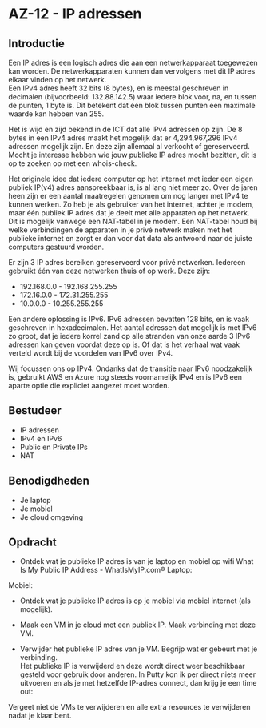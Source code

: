 # AZ-12 - IP adressen

## Introductie
Een IP adres is een logisch adres die aan een netwerkapparaat toegewezen kan worden. De netwerkapparaten kunnen dan vervolgens met dit IP adres elkaar vinden op het netwerk.  
Een IPv4 adres heeft 32 bits (8 bytes), en is meestal geschreven in decimalen (bijvoorbeeld: 132.88.142.5) waar iedere blok voor, na, en tussen de punten, 1 byte is. Dit betekent dat één blok tussen punten een maximale waarde kan hebben van 255.  

Het is wijd en zijd bekend in de ICT dat alle IPv4 adressen op zijn. De 8 bytes in een IPv4 adres maakt het mogelijk dat er 4,294,967,296 IPv4 adressen mogelijk zijn. En deze zijn allemaal al verkocht of gereserveerd. Mocht je interesse hebben wie jouw publieke IP adres mocht bezitten, dit is op te zoeken op met een whois-check.  

Het originele idee dat iedere computer op het internet met ieder een eigen publiek IP(v4) adres aanspreekbaar is, is al lang niet meer zo. Over de jaren heen zijn er een aantal maatregelen genomen om nog langer met IPv4 te kunnen werken. Zo heb je als gebruiker van het internet, achter je modem, maar één publiek IP adres dat je deelt met alle apparaten op het netwerk. Dit is mogelijk vanwege een NAT-tabel in je modem. Een NAT-tabel houd bij welke verbindingen de apparaten in je privé netwerk maken met het publieke internet en zorgt er dan voor dat data als antwoord naar de juiste computers gestuurd worden.  

Er zijn 3 IP adres bereiken gereserveerd voor privé netwerken. Iedereen gebruikt één van deze netwerken thuis of op werk. Deze zijn:  
- 192.168.0.0 - 192.168.255.255  
- 172.16.0.0  - 172.31.255.255  
- 10.0.0.0    - 10.255.255.255  

Een andere oplossing is IPv6. IPv6 adressen bevatten 128 bits, en is vaak geschreven in hexadecimalen. Het aantal adressen dat mogelijk is met IPv6 zo groot, dat je iedere korrel zand op alle stranden van onze aarde 3 IPv6 adressen kan geven voordat deze op is. Of dat is het verhaal wat vaak verteld wordt bij de voordelen van IPv6 over IPv4.  

Wij focussen ons op IPv4. Ondanks dat de transitie naar IPv6 noodzakelijk is, gebruikt AWS en Azure nog steeds voornamelijk IPv4 en is IPv6 een aparte optie die expliciet aangezet moet worden.  

## Bestudeer
- IP adressen
- IPv4 en IPv6
- Public en Private IPs
- NAT

## Benodigdheden
- Je laptop
- Je mobiel
- Je cloud omgeving

## Opdracht
- Ontdek wat je publieke IP adres is van je laptop en mobiel op wifi
What Is My Public IP Address - WhatIsMyIP.com®
Laptop:

Mobiel:




- Ontdek wat je publieke IP adres is op je mobiel via mobiel internet (als mogelijk).  


- Maak een VM in je cloud met een publiek IP. Maak verbinding met deze VM.  



- Verwijder het publieke IP adres van je VM. Begrijp wat er gebeurt met je verbinding.  
Het publieke IP is verwijderd en deze wordt direct weer beschikbaar gesteld voor gebruik door anderen. In Putty kon ik per direct niets meer uitvoeren en als je met hetzelfde IP-adres connect, dan krijg je een time out:



Vergeet niet de VMs te verwijderen en alle extra resources te verwijderen nadat je klaar bent.
